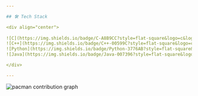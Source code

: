 ```yaml
---

## 🛠 Tech Stack

<div align="center">
  
![C](https://img.shields.io/badge/C-A8B9CC?style=flat-square&logo=c&logoColor=white)
![C++](https://img.shields.io/badge/C++-00599C?style=flat-square&logo=c%2B%2B&logoColor=white)
![Python](https://img.shields.io/badge/Python-3776AB?style=flat-square&logo=python&logoColor=white)
![Java](https://img.shields.io/badge/Java-007396?style=flat-square&logo=openjdk&logoColor=white)

</div>

---
```

<picture>
  <source media="(prefers-color-scheme: dark)" srcset="https://raw.githubusercontent.com/[ParkChanWoo0321]/[ParkChanWoo0321]/output/pacman-contribution-graph-dark.svg">
  <source media="(prefers-color-scheme: light)" srcset="https://raw.githubusercontent.com/[ParkChanWoo0321]/[ParkChanWoo0321]/output/pacman-contribution-graph.svg">
  <img alt="pacman contribution graph" src="https://raw.githubusercontent.com/[ParkChanWoo0321]/[ParkChanWoo0321]/output/pacman-contribution-graph.svg">
</picture>
